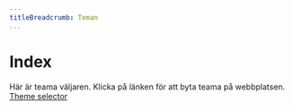 ```yaml
---
titleBreadcrumb: Teman
...
```

Index
===============================

Här är teama väljaren. Klicka på länken för att byta teama på webbplatsen. [Theme selector](http://www.student.bth.se/~cafa17/dbwebb-kurser/design/me/proj/htdocs/index.php/theme-selector)
